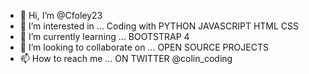 - 👋 Hi, I’m @Cfoley23
- 👀 I’m interested in ... Coding with PYTHON JAVASCRIPT HTML CSS
- 🌱 I’m currently learning ... BOOTSTRAP 4
- 💞️ I’m looking to collaborate on ... OPEN SOURCE PROJECTS
- 📫 How to reach me ... ON TWITTER @colin_coding
